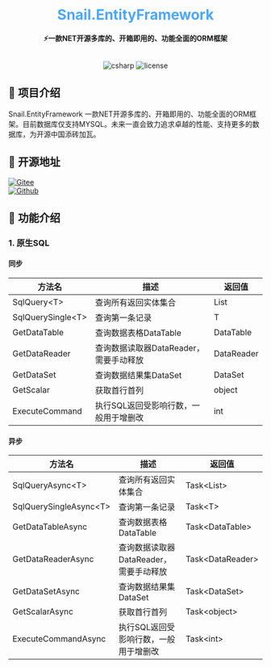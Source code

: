 <div align="center">
	<h1 align="center" style="color:#4da7fd"><b>Snail.EntityFramework</b></h1>
</div>
<div align="center">
<span align="center" style="font-weight:bold" >⚡一款NET开源多库的、开箱即用的、功能全面的ORM框架</span>
</div>
<br>
<p align="center">
<img alt="csharp" src="https://img.shields.io/badge/language-csharp-brightgreen.svg">
<img alt="license" src="https://img.shields.io/badge/license-MIT-blue.svg">
</p>

## 🚩 项目介绍
Snail.EntityFramework 一款NET开源多库的、开箱即用的、功能全面的ORM框架。目前数据库仅支持MYSQL。未来一直会致力追求卓越的性能、支持更多的数据库，为开源中国添砖加瓦。

## 🏅 开源地址
[![Gitee](https://shields.io/badge/Gitee-https://gitee.com/weile0796/Snail.EntityFramework-green?logo=gitee&style=flat&logoColor=red)](https://gitee.com/weile0796/Snail.EntityFramework.git)
<br>
[![Github](https://shields.io/badge/Github-https://github.com/weile0769/Snail.EntityFramework-green?logo=github&style=flat&logoColor=white)](https://github.com/weile0769/Snail.EntityFramework)

## 🎉 功能介绍
### 1. **原生SQL**
#### **同步**
| 方法名             | 描述                                   | 返回值     |
| ------------------ | -------------------------------------- | ---------- |
| SqlQuery\<T>       | 查询所有返回实体集合                   | List       |
| SqlQuerySingle\<T> | 查询第一条记录                         | T          |
| GetDataTable       | 查询数据表格DataTable                  | DataTable  |
| GetDataReader      | 查询数据读取器DataReader，需要手动释放 | DataReader |
| GetDataSet         | 查询数据结果集DataSet                  | DataSet    |
| GetScalar          | 获取首行首列                           | object     |
| ExecuteCommand     | 执行SQL返回受影响行数，一般用于增删改  | int        |
#### **异步**
| 方法名                  | 描述                                   | 返回值            |
| ----------------------- | -------------------------------------- | ----------------- |
| SqlQueryAsync\<T>       | 查询所有返回实体集合                   | Task\<List>       |
| SqlQuerySingleAsync\<T> | 查询第一条记录                         | Task\<T>          |
| GetDataTableAsync       | 查询数据表格DataTable                  | Task\<DataTable>  |
| GetDataReaderAsync      | 查询数据读取器DataReader，需要手动释放 | Task\<DataReader> |
| GetDataSetAsync         | 查询数据结果集DataSet                  | Task\<DataSet>    |
| GetScalarAsync          | 获取首行首列                           | Task\<object>     |
| ExecuteCommandAsync     | 执行SQL返回受影响行数，一般用于增删改  | Task\<int>        |